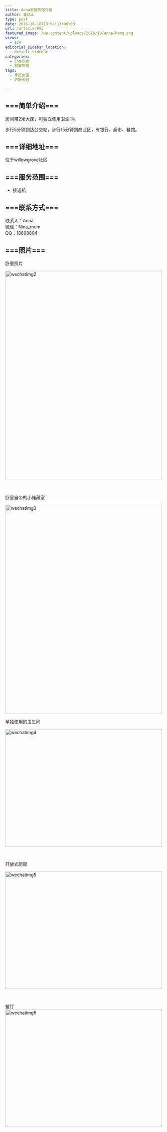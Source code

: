 ```yaml
---
title: Anna家庭旅馆介绍
author: 童远山
type: post
date: 2016-10-10T13:54:13+00:00
url: /article/993
featured_image: /wp-content/uploads/2016/10/anna-home.png
views:
  - 134
editorial_sidebar_location:
  - default_sidebar
categories:
  - 分类信息
  - 家庭旅馆
tags:
  - 家庭旅馆
  - 萨斯卡通

---
```

## ===简单介绍===

房间带2米大床，可独立使用卫生间。

步行5分钟到达公交站，步行15分钟到商业区，有银行、超市、餐馆。

## ===详细地址===

位于willowgrove社区

## ===服务范围===

<ul class=" list-paddingleft-2">
  <li>
    接送机
  </li>
</ul>

## ===联系方式===

联系人：Anna  
微信：Nina_mum  
QQ：18898804

## ===照片===

卧室照片

<img decoding="async" loading="lazy" class="wp-image-994 alignnone" src="http://52sask.com/wp-content/uploads/2016/10/WechatIMG2.jpeg" alt="wechatimg2" width="500" height="667" srcset="http://192.168.2.100:800/wp-content/uploads/2016/10/WechatIMG2.jpeg 960w, http://192.168.2.100:800/wp-content/uploads/2016/10/WechatIMG2-225x300.jpeg 225w, http://192.168.2.100:800/wp-content/uploads/2016/10/WechatIMG2-768x1024.jpeg 768w" sizes="(max-width: 500px) 100vw, 500px" /> 

&nbsp;

卧室自带的小储藏室

<img decoding="async" loading="lazy" class="wp-image-995 alignnone" src="http://52sask.com/wp-content/uploads/2016/10/WechatIMG3.jpeg" alt="wechatimg3" width="500" height="667" srcset="http://192.168.2.100:800/wp-content/uploads/2016/10/WechatIMG3.jpeg 960w, http://192.168.2.100:800/wp-content/uploads/2016/10/WechatIMG3-225x300.jpeg 225w, http://192.168.2.100:800/wp-content/uploads/2016/10/WechatIMG3-768x1024.jpeg 768w" sizes="(max-width: 500px) 100vw, 500px" /> 

单独使用的卫生间

<img decoding="async" loading="lazy" class="alignnone wp-image-996" src="http://52sask.com/wp-content/uploads/2016/10/WechatIMG4.jpeg" alt="wechatimg4" width="500" height="375" srcset="http://192.168.2.100:800/wp-content/uploads/2016/10/WechatIMG4.jpeg 1280w, http://192.168.2.100:800/wp-content/uploads/2016/10/WechatIMG4-300x225.jpeg 300w, http://192.168.2.100:800/wp-content/uploads/2016/10/WechatIMG4-1024x768.jpeg 1024w" sizes="(max-width: 500px) 100vw, 500px" /> 

&nbsp;

开放式厨房

<img decoding="async" loading="lazy" class="alignnone wp-image-997" src="http://52sask.com/wp-content/uploads/2016/10/WechatIMG5.jpeg" alt="wechatimg5" width="500" height="375" srcset="http://192.168.2.100:800/wp-content/uploads/2016/10/WechatIMG5.jpeg 1280w, http://192.168.2.100:800/wp-content/uploads/2016/10/WechatIMG5-300x225.jpeg 300w, http://192.168.2.100:800/wp-content/uploads/2016/10/WechatIMG5-1024x768.jpeg 1024w" sizes="(max-width: 500px) 100vw, 500px" /> 

&nbsp;

餐厅<img decoding="async" loading="lazy" class="alignnone wp-image-998" src="http://52sask.com/wp-content/uploads/2016/10/WechatIMG6.jpeg" alt="wechatimg6" width="500" height="375" srcset="http://192.168.2.100:800/wp-content/uploads/2016/10/WechatIMG6.jpeg 1280w, http://192.168.2.100:800/wp-content/uploads/2016/10/WechatIMG6-300x225.jpeg 300w, http://192.168.2.100:800/wp-content/uploads/2016/10/WechatIMG6-1024x768.jpeg 1024w" sizes="(max-width: 500px) 100vw, 500px" /> 

&nbsp;

&nbsp;

&nbsp;

&nbsp;

&nbsp;